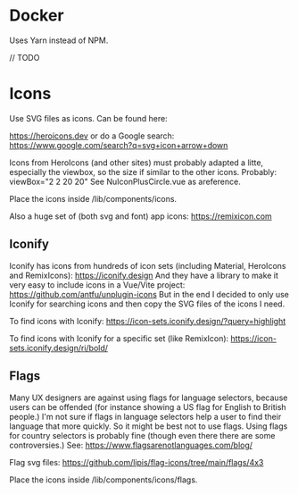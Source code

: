 # Docker

Uses Yarn instead of NPM.

// TODO


# Icons

Use SVG files as icons. Can be found here:

https://heroicons.dev
or do a Google search: https://www.google.com/search?q=svg+icon+arrow+down

Icons from HeroIcons (and other sites) must probably adapted a litte, especially the viewbox, so the size if similar to the other icons.
Probably: viewBox="2 2 20 20"
See NuIconPlusCircle.vue as areference.

Place the icons inside /lib/components/icons.

Also a huge set of (both svg and font) app icons:
https://remixicon.com

## Iconify

Iconify has icons from hundreds of icon sets (including Material, HeroIcons and RemixIcons):
https://iconify.design
And they have a library to make it very easy to include icons in a Vue/Vite project:
https://github.com/antfu/unplugin-icons
But in the end I decided to only use Iconify for searching icons and then copy the SVG files of the icons I need.

To find icons with Iconify:
https://icon-sets.iconify.design/?query=highlight

To find icons with Iconify for a specific set (like RemixIcon):
https://icon-sets.iconify.design/ri/bold/

## Flags

Many UX designers are against using flags for language selectors, because users can be offended (for instance showing a US flag for English to British people.)
I'm not sure if flags in language selectors help a user to find their language that more quickly. So it might be best not to use flags.
Using flags for country selectors is probably fine (though even there there are some controversies.)
See: https://www.flagsarenotlanguages.com/blog/

Flag svg files:
https://github.com/lipis/flag-icons/tree/main/flags/4x3

Place the icons inside /lib/components/icons/flags.
